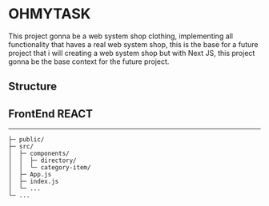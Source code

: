 # OHMYTASK

This project gonna be a web system shop clothing, implementing all functionality that haves a real web system shop, this is the base for a future project that i will creating a web system shop but with Next JS,  this project gonna be the base context for the future project.

## Structure

FrontEnd REACT
---------
***


    ├─ public/            
    ├─ src/               
    │  ├─ components/     
    │  │  ├─ directory/      
    │  │  └─ category-item/   
    │  ├─ App.js          
    │  ├─ index.js        
    │  └─ ...
    └─ ...
